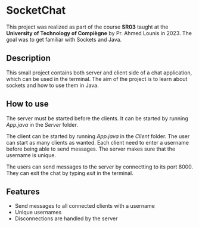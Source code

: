 # SocketChat

This project was realized as part of the course **SR03** taught at the **University of Technology of Compiègne** by Pr. Ahmed Lounis in 2023. The goal was to get familiar with Sockets and Java.

## Description

This small project contains both server and client side of a chat application, which can be used in the terminal. The aim of the project is to learn about sockets and how to use them in Java.

## How to use

The server must be started before the clients. It can be started by running *App.java* in the *Server* folder.

The client can be started by running *App.java* in the *Client* folder. The user can start as many clients as wanted. Each client need to enter a username before being able to send messages. The server makes sure that the username is unique.

The users can send messages to the server by connectting to its port 8000. They can exit the chat by typing *exit* in the terminal.

## Features

- Send messages to all connected clients with a username
- Unique usernames
- Disconnections are handled by the server
